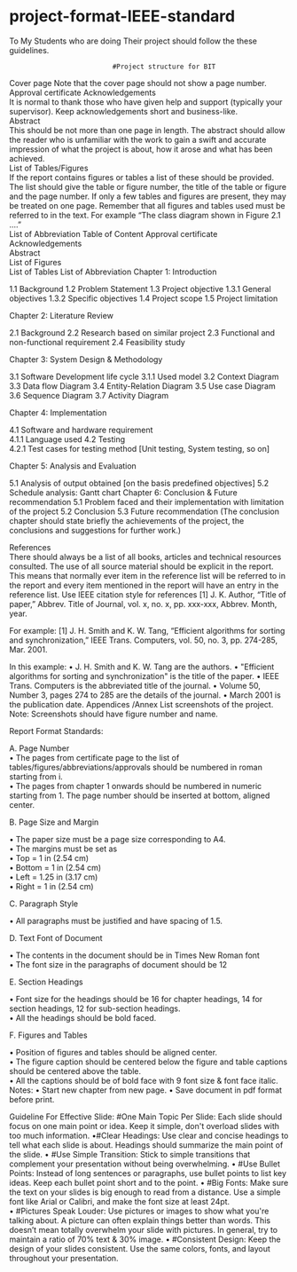 # project-format-IEEE-standard
To My Students who are doing Their project should follow the these guidelines.

                              #Project structure for BIT  
Cover page 
Note that the cover page should not show a page number.  
Approval certificate Acknowledgements  
It is normal to thank those who have given help and support (typically your supervisor). Keep acknowledgements short and business-like.  
Abstract  
This should be not more than one page in length. The abstract should allow the reader who is unfamiliar with the work to gain a swift and accurate impression of what the project is about, how it arose and what has been achieved.  
List of Tables/Figures  
If the report contains figures or tables a list of these should be provided. The list should give the table or figure number, the title of the table or figure and the page number. If only a few tables and figures are present, they may be treated on one page. Remember that all figures and tables used must be referred to in the text. For example “The class diagram shown in 
Figure 2.1 ....”  
List of Abbreviation 
Table of Content 
Approval certificate 
Acknowledgements  
Abstract  
List of Figures  
List of Tables 
List of Abbreviation 
Chapter 1: Introduction 

1.1 Background 
1.2 Problem Statement 
1.3 Project objective 
1.3.1 General objectives 
1.3.2 Specific objectives 
1.4 Project scope 
1.5 Project limitation 
 
Chapter 2: Literature Review 

2.1 Background 
2.2 Research based on similar project 
2.3 Functional and non-functional requirement 
2.4 Feasibility study  
 
Chapter 3: System Design & Methodology 

3.1 Software Development life cycle 
3.1.1 Used model 
3.2 Context Diagram 
3.3 Data flow Diagram 
3.4 Entity-Relation Diagram 
3.5 Use case Diagram 
3.6 Sequence Diagram 
3.7 Activity Diagram 

Chapter 4: Implementation 

4.1 Software and hardware requirement  
4.1.1 Language used 
4.2 Testing  
4.2.1 Test cases for testing method [Unit testing, System testing, so on] 

Chapter 5: Analysis and Evaluation 

5.1 Analysis of output obtained 
   [on the basis predefined objectives] 
5.2 Schedule analysis: Gantt chart 
Chapter 6: Conclusion & Future recommendation 
5.1 Problem faced and their implementation with limitation of the project 
5.2 Conclusion 
5.3 Future recommendation 
(The conclusion chapter should state briefly the achievements of the project, the conclusions and suggestions for further work.) 


References  
There should always be a list of all books, articles and technical resources consulted. The use of all source material should be explicit in the report. This means that normally ever item in the reference list will be referred to in the report and every item mentioned in the report will have an entry in the reference list.  Use IEEE citation style for references 
[1] J. K. Author, “Title of paper,” Abbrev. Title of Journal, vol. x, no. x, pp. xxx-xxx, Abbrev.  Month, year. 
 
For example: 
[1] J. H. Smith and K. W. Tang, “Efficient algorithms for sorting and synchronization,” IEEE   Trans. Computers, vol. 50, no. 3, pp. 274-285, Mar. 2001. 
 
In this example: 
•	J. H. Smith and K. W. Tang are the authors. 
•	"Efficient algorithms for sorting and synchronization" is the title of the paper. 
•	IEEE Trans. Computers is the abbreviated title of the journal. 
•	Volume 50, Number 3, pages 274 to 285 are the details of the journal. 
•	March 2001 is the publication date. 
Appendices /Annex 
List screenshots of the project. 
 Note: Screenshots should have figure number and name. 
 
Report Format Standards: 

A.	Page Number   
•	The pages from certificate page to the list of   tables/figures/abbreviations/approvals should be numbered in roman starting  from i.  
•	The pages from chapter 1 onwards should be numbered in numeric starting  from 1. The page number should be inserted at bottom, aligned center.   

B.	Page Size and Margin   

•	The paper size must be a page size corresponding to A4.   
•	The margins must be set as   
•	Top = 1 in (2.54 cm)   
•	Bottom = 1 in (2.54 cm)   
•	Left = 1.25 in (3.17 cm)   
•	Right = 1 in (2.54 cm)   

C.	Paragraph Style   

• All paragraphs must be justified and have spacing of 1.5.   

D.	Text Font of Document   

•	The contents in the document should be in Times New Roman font   
•	The font size in the paragraphs of document should be 12 

E.	Section Headings   

•	Font size for the headings should be 16 for chapter headings, 14 for section  headings, 12 for sub-section headings.   
•	All the headings should be bold faced.   

F.	Figures and Tables   

•	Position of figures and tables should be aligned center.   
•	The figure caption should be centered below the figure and table captions  should be centered above the table.   
•	All the captions should be of bold face with 9 font size & font face italic. 
Notes: 
•	Start new chapter from new page. 
•	Save document in pdf format before print. 
 
 
 
Guideline For Effective Slide: 
	#One Main Topic Per Slide: Each slide should focus on one main point or idea. Keep it simple, don't overload slides with too much information. 
•#Clear Headings: Use clear and concise headings to tell what each slide is about. Headings should summarize the main point of the slide. 
•	#Use Simple Transition:  Stick to simple transitions that complement your presentation without being overwhelming. 
•	#Use Bullet Points: Instead of long sentences or paragraphs, use bullet points to list key ideas. Keep each bullet point short and to the point. 
•	#Big Fonts: Make sure the text on your slides is big enough to read from a distance. Use a simple font like Arial or Calibri, and make the font size at least 24pt.  
•	#Pictures Speak Louder: Use pictures or images to show what you're talking about. A picture can often explain things better than words. This doesn’t mean totally overwhelm your slide with pictures. In general, try to maintain a ratio of 70% text & 30% image. 
•	#Consistent Design: Keep the design of your slides consistent. Use the same colors, fonts, and layout throughout your presentation. 
 
